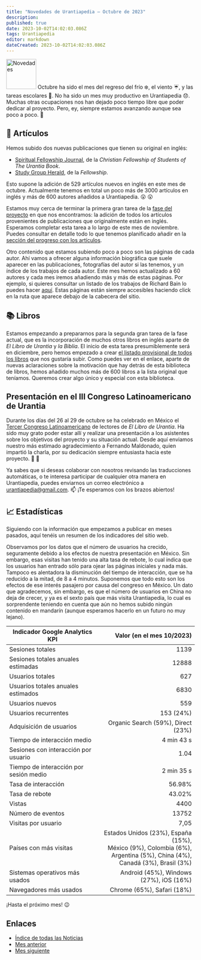 ```yaml
---
title: "Novedades de Urantiapedia — Octubre de 2023"
description: 
published: true
date: 2023-10-02T14:02:03.086Z
tags: Urantiapedia
editor: markdown
dateCreated: 2023-10-02T14:02:03.086Z
---
```


<img src="/_assets/svg/icon-news.svg" alt="Novedades" style="width: 80px;"> Octubre ha sido el mes del regreso del frío :snowflake:, el viento :umbrella:, y las tareas escolares :school_satchel:. No ha sido un mes muy productivo en Urantiapedia :disappointed:. Muchas otras ocupaciones nos han dejado poco tiempo libre que poder dedicar al proyecto. Pero, ey, siempre estamos avanzando aunque sea poco a poco. :walking:

## :page_with_curl: Artículos

Hemos subido dos nuevas publicaciones que tienen su original en inglés:
- [Spiritual Fellowship Journal](/en/index/articles_spiritual_fellowship_journal), de la _Christian Fellowship of Students of The Urantia Book_.
- [Study Group Herald](/en/index/articles_study_group_herald), de la _Fellowship_.

Esto supone la adición de 529 artículos nuevos en inglés en este mes de octubre. Actualmente tenemos en total un poco más de 3000 artículos en inglés y más de 600 autores añadidos a Urantiapedia. :open_mouth: :open_mouth:

Estamos muy cerca de terminar la primera gran tarea de la [fase del proyecto](/es/help/phases#fase-ii-libros-art%C3%ADculos-ayudas-de-estudio-esquemas-e-%C3%ADndices) en que nos encontramos: la adición de todos los artículos provenientes de publicaciones que originalmente están en inglés. Esperamos completar esta tarea a lo largo de este mes de noviembre. Puedes consultar en detalle todo lo que tenemos planificado añadir en la [sección del progreso con los artículos](/es/help/status#progreso-de-los-art%C3%ADculos-detallado).

Otro contenido que estamos subiendo poco a poco son las páginas de cada autor. Ahí vamos a ofrecer alguna información biográfica que suele aparecer en las publicaciones, fotografías del autor si las tenemos, y un índice de los trabajos de cada autor. Este mes hemos actualizado a 60 autores y cada mes iremos añadiendo más y más de estas páginas. Por ejemplo, si quieres consultar un listado de los trabajos de Richard Bain lo puedes hacer [aquí](/en/article/Dick_Bain). Estas páginas están siempre accesibles haciendo click en la ruta que aparece debajo de la cabecera del sitio.

## :books: Libros

Estamos empezando a prepararnos para la segunda gran tarea de la fase actual, que es la incorporación de muchos otros libros en inglés aparte de _El Libro de Urantia_ y _la Biblia_. El inicio de esta tarea presumiblemente será en diciembre, pero hemos empezado a crear [el listado provisional de todos los libros](/en/book) que nos gustaría subir. Como puedes ver en el enlace, aparte de nuevas aclaraciones sobre la motivación que hay detrás de esta biblioteca de libros, hemos añadido muchos más de 600 libros a la lista original que teníamos. Queremos crear algo único y especial con esta biblioteca.

## Presentación en el III Congreso Latinoamericano de Urantia

Durante los días del 26 al 29 de octubre se ha celebrado en México el [Tercer Congreso Latinoamericano](https://www.facebook.com/photo/?fbid=850310040218609&set=pb.100057188631296.-2207520000&locale=es_LA) de lectores de _El Libro de Urantia_. Ha sido muy grato poder estar allí y realizar una presentación a los asistentes sobre los objetivos del proyecto y su situación actual. Desde aquí enviamos nuestro más estimado agradecimiento a Fernando Maldonado, quien impartió la charla, por su dedicación siempre entusiasta hacia este proyecto. :clap: :clap:

Ya sabes que si deseas colaborar con nosotros revisando las traducciones automáticas, o te interesa participar de cualquier otra manera en Urantiapedia, puedes enviarnos un correo electrónico a urantiapedia@gmail.com. :mailbox: ¡Te esperamos con los brazos abiertos!

## :chart_with_upwards_trend: Estadísticas

Siguiendo con la información que empezamos a publicar en meses pasados, aquí tenéis un resumen de los indicadores del sitio web.

Observamos por los datos que el número de usuarios ha crecido, seguramente debido a los efectos de nuestra presentación en México. Sin embargo, esas visitas han tenido una alta tasa de rebote, lo cual indica que los usuarios han entrado sólo para ojear las páginas iniciales y nada más. Tampoco es alentadora la disminución del tiempo de interacción, que se ha reducido a la mitad, de 8 a 4 minutos. Suponemos que todo esto son los efectos de ese interés pasajero por causa del congreso en México. Un dato que agradecemos, sin embargo, es que el número de usuarios en China no deja de crecer, y ya es el sexto país que más visita Urantiapedia, lo cual es sorprendente teniendo en cuenta que aún no hemos subido ningún contenido en mandarín (aunque esperamos hacerlo en un futuro no muy lejano).

Indicador Google Analytics KPI | Valor (en el mes 10/2023)
--- | ---:
Sesiones totales | 1139
Sesiones totales anuales estimadas | 12888
Usuarios totales | 627
Usuarios totales anuales estimados | 6830
Usuarios nuevos | 559
Usuarios recurrentes | 153 (24%)
Adquisición de usuarios | Organic Search (59%), Direct (23%)
Tiempo de interacción medio | 4 min 43 s
Sesiones con interacción por usuario | 1.04
Tiempo de interacción por sesión medio | 2 min 35 s
Tasa de interacción | 56.98%
Tasa de rebote | 43.02%
Vistas | 4400
Número de eventos | 13752
Visitas por usuario | 7,05
Países con más visitas | Estados Unidos (23%), España (15%), <br>México (9%), Colombia (6%), <br>Argentina (5%), China (4%), <br>Canadá (3%), Brasil (3%)
Sistemas operativos más usados | Android (45%), Windows (27%), iOS (16%)
Navegadores más usados | Chrome (65%), Safari (18%)

¡Hasta el próximo mes! :wink:

## Enlaces

- [Índice de todas las Noticias](/es/news)
- [Mes anterior](/es/news/2023/09)
- [Mes siguiente](/es/news/2023/11)